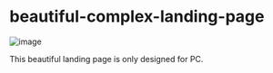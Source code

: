 # beautiful-complex-landing-page
![image](https://github.com/ar-rakib/beautiful-complex-landing-page/assets/119097883/fe5b5a83-1de3-42de-9679-e2f86b85f537)

This beautiful landing page is only designed for PC. 
